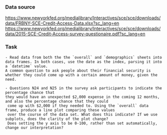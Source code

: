 ### Data source
https://www.newyorkfed.org/medialibrary/Interactives/sce/sce/downloads/data/FRBNY-SCE-Credit-Access-Data.xlsx?sc_lang=en
https://www.newyorkfed.org/medialibrary/Interactives/sce/sce/downloads/data/2015-SCE-Credit-Access-survey-questionaire.pdf?sc_lang=en

### Task
```
- Read data from both the the `overall` and `demographics` sheets into data frames. In both cases, use the date as the index, parsing it into a `datetime` value.
A common question to ask people about their financial security is whether they could come up with a certain amount of money, given the need. 

- Questions N24 and N25 in the survey ask participants to indicate the percentage chance that 
they would have an unexpected $2,000 expense in the coming 12 months, and also the percentage chance that they could
 come up with $2,000 if they needed to. Using the `overall` data frame, produce a line plot comparing these values 
 over the course of the data set. What does this indicate? If we use subplots, does the clarity of the plot change? 
 Does setting the y axis to be 0-100, rather than set automatically, change our interpretation?
```
